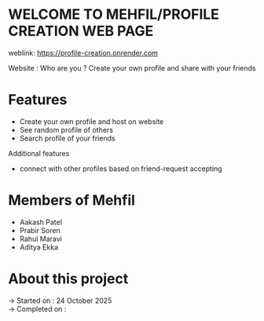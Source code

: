 # WELCOME TO MEHFIL/PROFILE CREATION WEB PAGE

weblink: https://profile-creation.onrender.com

Website : Who are you ? Create your own profile and share with your friends

# Features 
- Create your own profile and host on website
- See random profile of others
- Search profile of your friends

Additional features 
- connect with other profiles based on friend-request accepting

# Members of Mehfil 
- Aakash Patel
- Prabir Soren
- Rahul Maravi
- Aditya Ekka

# About this project 
-> Started on : 24 October 2025<br/>
-> Completed on : <br/>
